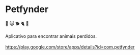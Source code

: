 # Petfynder
:dog: :cat: :dog2: :cat2: :paw_prints:<br></br>
Aplicativo para encontrar animais perdidos.<br></br>
https://play.google.com/store/apps/details?id=com.petfynder
